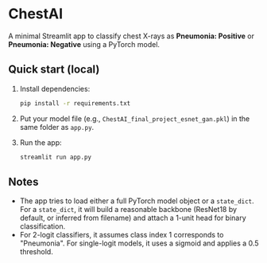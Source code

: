 
# ChestAI

A minimal Streamlit app to classify chest X-rays as **Pneumonia: Positive** or **Pneumonia: Negative** using a PyTorch model.

## Quick start (local)

1. Install dependencies:
   ```bash
   pip install -r requirements.txt
   ```

2. Put your model file (e.g., `ChestAI_final_project_esnet_gan.pkl`) in the same folder as `app.py`.

3. Run the app:
   ```bash
   streamlit run app.py
   ```

## Notes

- The app tries to load either a full PyTorch model object or a `state_dict`. For a `state_dict`, it will build a reasonable backbone (ResNet18 by default, or inferred from filename) and attach a 1-unit head for binary classification.
- For 2-logit classifiers, it assumes class index 1 corresponds to "Pneumonia". For single-logit models, it uses a sigmoid and applies a 0.5 threshold.
